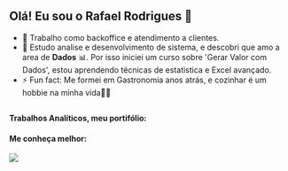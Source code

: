 <h2> Olá! Eu sou o Rafael Rodrigues 👋 </h2> 

- 🔭 Trabalho como backoffice e atendimento a clientes.
- 🌱 Estudo analise e desenvolvimento de sistema, e descobri que amo a area de **Dados** 📊. Por isso iniciei um curso sobre 'Gerar Valor com Dados', estou aprendendo técnicas de estatistica e Excel avançado.
- ⚡ Fun fact: Me formei em Gastronomia anos atrás, e cozinhar é um hobbie na minha vida👨‍🍳

##

<h4>  Trabalhos Analíticos, meu portifólio: </h4>

<h4>  Me conheça melhor: </h4> 
<a href="https://www.linkedin.com/in/rafaelhsrodrigues/" target="_blank"><img src="https://img.shields.io/badge/LinkedIn-0077B5?style=for-the-badge&logo=linkedin&logoColor=white" target="_blank"></a>


